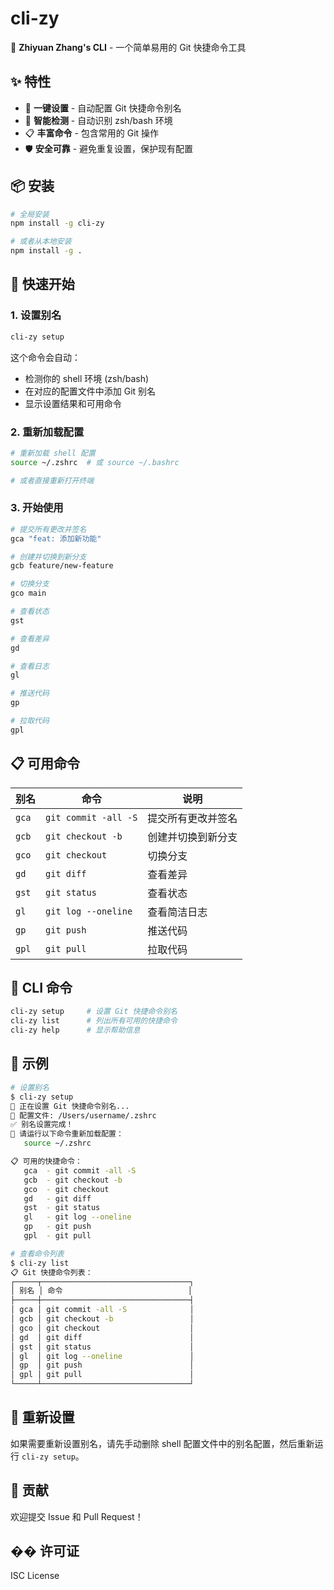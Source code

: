 # cli-zy

🚀 **Zhiyuan Zhang's CLI** - 一个简单易用的 Git 快捷命令工具

## ✨ 特性

- 🎯 **一键设置** - 自动配置 Git 快捷命令别名
- 🔧 **智能检测** - 自动识别 zsh/bash 环境
- 📋 **丰富命令** - 包含常用的 Git 操作
- 🛡️ **安全可靠** - 避免重复设置，保护现有配置

## 📦 安装

```bash
# 全局安装
npm install -g cli-zy

# 或者从本地安装
npm install -g .
```

## 🚀 快速开始

### 1. 设置别名

```bash
cli-zy setup
```

这个命令会自动：
- 检测你的 shell 环境 (zsh/bash)
- 在对应的配置文件中添加 Git 别名
- 显示设置结果和可用命令

### 2. 重新加载配置

```bash
# 重新加载 shell 配置
source ~/.zshrc  # 或 source ~/.bashrc

# 或者直接重新打开终端
```

### 3. 开始使用

```bash
# 提交所有更改并签名
gca "feat: 添加新功能"

# 创建并切换到新分支
gcb feature/new-feature

# 切换分支
gco main

# 查看状态
gst

# 查看差异
gd

# 查看日志
gl

# 推送代码
gp

# 拉取代码
gpl
```

## 📋 可用命令

| 别名 | 命令 | 说明 |
|------|------|------|
| `gca` | `git commit -all -S` | 提交所有更改并签名 |
| `gcb` | `git checkout -b` | 创建并切换到新分支 |
| `gco` | `git checkout` | 切换分支 |
| `gd` | `git diff` | 查看差异 |
| `gst` | `git status` | 查看状态 |
| `gl` | `git log --oneline` | 查看简洁日志 |
| `gp` | `git push` | 推送代码 |
| `gpl` | `git pull` | 拉取代码 |

## 🔧 CLI 命令

```bash
cli-zy setup     # 设置 Git 快捷命令别名
cli-zy list      # 列出所有可用的快捷命令
cli-zy help      # 显示帮助信息
```

## 📝 示例

```bash
# 设置别名
$ cli-zy setup
🚀 正在设置 Git 快捷命令别名...
📁 配置文件: /Users/username/.zshrc
✅ 别名设置完成！
🔄 请运行以下命令重新加载配置：
   source ~/.zshrc

📋 可用的快捷命令：
   gca  - git commit -all -S
   gcb  - git checkout -b
   gco  - git checkout
   gd   - git diff
   gst  - git status
   gl   - git log --oneline
   gp   - git push
   gpl  - git pull

# 查看命令列表
$ cli-zy list
📋 Git 快捷命令列表：
┌─────┬─────────────────────────────────┐
│ 别名 │ 命令                            │
├─────┼─────────────────────────────────┤
│ gca │ git commit -all -S              │
│ gcb │ git checkout -b                 │
│ gco │ git checkout                    │
│ gd  │ git diff                        │
│ gst │ git status                      │
│ gl  │ git log --oneline               │
│ gp  │ git push                        │
│ gpl │ git pull                        │
└─────┴─────────────────────────────────┘
```

## 🔄 重新设置

如果需要重新设置别名，请先手动删除 shell 配置文件中的别名配置，然后重新运行 `cli-zy setup`。

## 🤝 贡献

欢迎提交 Issue 和 Pull Request！

## �� 许可证

ISC License
